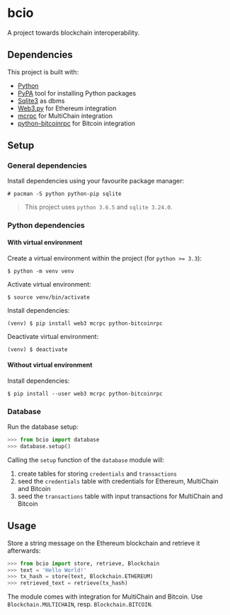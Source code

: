 # bcio

A project towards blockchain interoperability.

## Dependencies

This project is built with:

- [Python](https://www.python.org/)
- [PyPA](https://pip.pypa.io/en/stable/) tool for installing Python packages
- [Sqlite3](https://www.sqlite.org/index.html) as dbms
- [Web3.py](https://web3py.readthedocs.io/en/stable/) for Ethereum integration
- [mcrpc](https://github.com/coblo/mcrpc) for MultiChain integration
- [python-bitcoinrpc](https://github.com/jgarzik/python-bitcoinrpc) for Bitcoin integration

## Setup

### General dependencies

Install dependencies using your favourite package manager:

```
# pacman -S python python-pip sqlite
```

> This project uses `python 3.6.5` and `sqlite 3.24.0`.

### Python dependencies

#### With virtual environment

Create a virtual environment within the project (for `python >= 3.3`):

```
$ python -m venv venv
```

Activate virtual environment:

```
$ source venv/bin/activate
```

Install dependencies:

```
(venv) $ pip install web3 mcrpc python-bitcoinrpc
```

Deactivate virtual environment:

```
(venv) $ deactivate
```

#### Without virtual environment

Install dependencies:

```
$ pip install --user web3 mcrpc python-bitcoinrpc
```

### Database

Run the database setup:

```python
>>> from bcio import database
>>> database.setup()
```

Calling the `setup` function of the `database` module will:

1. create tables for storing `credentials` and `transactions`
2. seed the `credentials` table with credentials for Ethereum, MultiChain and Bitcoin
3. seed the `transactions` table with input transactions for MultiChain and Bitcoin

## Usage

Store a string message on the Ethereum blockchain and retrieve it afterwards:

```python
>>> from bcio import store, retrieve, Blockchain
>>> text = 'Hello World!'
>>> tx_hash = store(text, Blockchain.ETHEREUM)
>>> retrieved_text = retrieve(tx_hash)
```

The module comes with integration for MultiChain and Bitcoin. Use `Blockchain.MULTICHAIN`, resp. `Blockchain.BITCOIN`.
